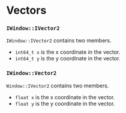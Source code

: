 # Vectors

### `IWindow::IVector2`

`IWindow::IVector2` contains two members.

- `int64_t x` is the x coordinate in the vector. 
- `int64_t y` is the y coordinate in the vector.

### `IWindow::Vector2`

`Window::IVector2` contains two members.

- `float x` is the x coordinate in the vector. 
- `float y` is the y coordinate in the vector.
